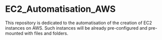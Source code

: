 # EC2_Automatisation_AWS
This repository is dedicated to the automatisation of the creation of EC2 instances on AWS. Such instances will be already pre-configured and pre-mounted with files and folders.
